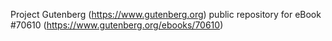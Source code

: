 Project Gutenberg (https://www.gutenberg.org) public repository for
eBook #70610 (https://www.gutenberg.org/ebooks/70610)
